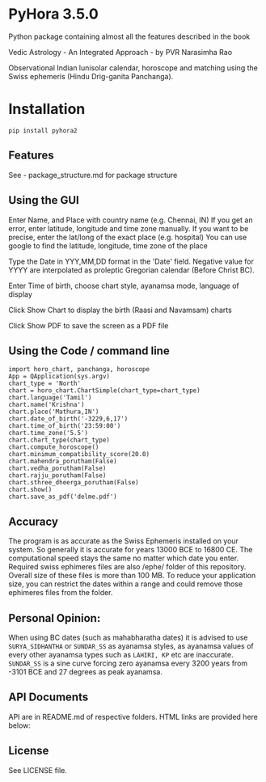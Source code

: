 PyHora 3.5.0
=================
Python package containing almost all the features described in the book

Vedic Astrology - An Integrated Approach - by PVR Narasimha Rao
 
Observational Indian lunisolar calendar, horoscope and matching using the Swiss ephemeris (Hindu
Drig-ganita Panchanga).

Installation
=================
```pip install pyhora2```

Features
--------
See - package_structure.md for package structure

Using the GUI
-------------

Enter Name, and Place with country name (e.g. Chennai, IN)
If you get an error, enter latitude, longitude and time zone manually.
If you want to be precise, enter the lat/long of the exact place (e.g. hospital)
You can use google to find the latitude, longitude, time zone of the place

Type the Date in YYY,MM,DD format in the 'Date' field. Negative value for YYYY are
interpolated as proleptic Gregorian calendar (Before Christ BC).

Enter Time of birth, choose chart style, ayanamsa mode, language of display

Click Show Chart to display the birth (Raasi and Navamsam) charts

Click Show PDF to save the screen as a PDF file

Using the Code / command line
------------------------------
```
import horo_chart, panchanga, horoscope
App = QApplication(sys.argv)
chart_type = 'North'
chart = horo_chart.ChartSimple(chart_type=chart_type)
chart.language('Tamil')
chart.name('Krishna')
chart.place('Mathura,IN')
chart.date_of_birth('-3229,6,17')
chart.time_of_birth('23:59:00')
chart.time_zone('5.5')
chart.chart_type(chart_type)
chart.compute_horoscope()
chart.minimum_compatibility_score(20.0)
chart.mahendra_porutham(False)
chart.vedha_porutham(False)
chart.rajju_porutham(False)
chart.sthree_dheerga_porutham(False)
chart.show()
chart.save_as_pdf('delme.pdf')
```
Accuracy
--------

The program is as accurate as the Swiss Ephemeris installed on your system. So generally it is
accurate for years 13000 BCE to 16800 CE. The
computational speed stays the same no matter which date you enter. Required swiss ephimeres files are also /ephe/ folder of this repository.
Overall size of these files is more than 100 MB. To reduce your application size, you can restrict the dates within a range and could remove those ephimeres files from the folder.

Personal Opinion:
------------------
When using BC dates (such as mahabharatha dates) it is advised to use `SURYA_SIDHANTHA` or `SUNDAR_SS` as ayanamsa styles, as ayanamsa values of every other ayanamsa types such as `LAHIRI, KP` etc are inaccurate. 
`SUNDAR_SS` is a sine curve forcing zero ayanamsa every 3200 years from -3101 BCE and 27 degrees as peak ayanamsa.

API Documents
-------------
API are in README.md of respective folders. HTML links are provided here below: 

License
-------
See LICENSE file.
